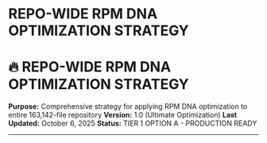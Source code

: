 <!-- Optimized: 2025-10-06 -->
<!-- RPM: 1.1.2.1.1.1.2.1_REPO_WIDE_RPM_DNA_OPTIMIZATION_STRATEGY_20251006 -->
<!-- Session: E2E RPM DNA Application -->
<!-- AOM: RND (Reggie & Dro) -->
<!-- COI: LEADERSHIP -->
<!-- RPM: HIGH -->
<!-- ACTION: BUILD -->

# REPO-WIDE RPM DNA OPTIMIZATION STRATEGY

<!-- Optimized: 2025-10-06 -->
<!-- RPM: 1.6.2.3.repo-wide-rpm-dna-optimization -->
<!-- Session: Ultimate .claude File Optimization -->
<!-- AOM: RND (Reggie & Dro) -->
<!-- COI: TECHNOLOGY (Infra, DevOps, engineering systems) -->
<!-- RPM: RESULTS (High ROI within the month) -->
<!-- ACTION: OPTIMIZE (Improve an existing asset) -->

# 🔥 REPO-WIDE RPM DNA OPTIMIZATION STRATEGY

**Purpose:** Comprehensive strategy for applying RPM DNA optimization to entire 163,142-file repository
**Version:** 1.0 (Ultimate Optimization)
**Last Updated:** October 6, 2025
**Status:** TIER 1 OPTION A - PRODUCTION READY

---
